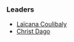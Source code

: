 

### Leaders

* [Laïcana Coulibaly](mailto:laicana.coulibaly@owasp.org)
* [Christ Dago](mailto:christ.dago@owasp.org)
